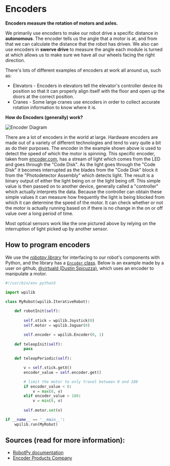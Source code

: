 # Encoders

**Encoders measure the rotation of motors and axles.**

We primarily use encoders to make our robot drive a specific distance in **autonomous**. The encoder tells us the angle that a motor is at, and from that we can calculate the distance that the robot has driven. We also can use encoders in **swerve drive** to measure the angle each module is turned at which allows us to make sure we have all our wheels facing the right direction.

There's lots of different examples of encoders at work all around us, such as:
  - Elevators - Encoders in elevators tell the elevator's controller device its position so that it can properly align itself with the floor and open up the doors at the correct position.
  - Cranes - Some large cranes use encoders in order to collect accurate rotation information to know where it is.

**How do Encoders (generally) work?**

![Encoder Diagram](http://encoder.com/core/files/encoder/uploads/images/Encoder-exploded-COLOR-v2.jpg)

There are a lot of encoders in the world at large. Hardware encoders are made out of a variety of different technologies and tend to vary quite a bit as do their purposes. The encoder in the example shown above is used to detect the speed of which the motor is spinning. This specific encoder, taken from [encoder.com](http://encoder.com/blog/company-news/what-is-an-encoder/), has a stream of light which comes from the LED and goes through the "Code Disk". As the light goes through the "Code Disk" it becomes interrupted as the blades from the "Code Disk" block it from the "Photodetector Assembly" which detects light. The result is a binary output of either the light being on or the light being off. This simple value is then passed on to another device, generally called a "controller" which actually interprets the data. Because the controller can obtain these simple values it can measure how frequently the light is being blocked from which it can determine the speed of the motor. It can check whether or not the motor is actually running based on if there is no change in the on or off value over a long period of time.

Most optical sensors work like the one pictured above by relying on the interruption of light picked up by another sensor.

## How to program encoders

We use the [*robotpy library*](https://robotpy.readthedocs.io/en/stable/) for interfacing to our robot's components with Python, and the library has a [`Encoder` class](http://robotpy.readthedocs.io/projects/wpilib/en/latest/wpilib/Encoder.html). Below is an example made by a user on github, [@virtuald (Dustin Spicuzza)](https://github.com/virtuald), which uses an encoder to manipulate a motor. 

```python
#!/usr/bin/env python3

import wpilib

class MyRobot(wpilib.IterativeRobot):
    
    def robotInit(self):
        
        self.stick = wpilib.Joystick(0)
        self.motor = wpilib.Jaguar(0)

        self.encoder = wpilib.Encoder(0, 1)
    
    def teleopInit(self):
        pass
    
    def teleopPeriodic(self):

        v = self.stick.getX()
        encoder_value = self.encoder.get()

        # limit the motor to only travel between 0 and 180
        if encoder_value < 0:
            v = max(0, v)
        elif encoder_value > 180:
            v = min(0, v)
        
        self.motor.set(v)

if __name__ == '__main__':
    wpilib.run(MyRobot)
```

## Sources (read for more information):

- [RobotPy documentation](https://robotpy.readthedocs.io/en/stable/)
- [Encoder Products Company](http://encoder.com/blog/company-news/what-is-an-encoder/)
